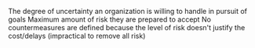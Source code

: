 The degree of uncertainty an organization is willing to handle in pursuit of goals
Maximum amount of risk they are prepared to accept
No countermeasures are defined because the level of risk doesn't justify the cost/delays (impractical to remove all risk)

